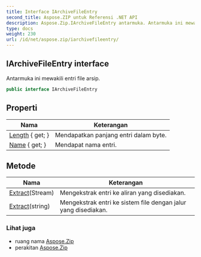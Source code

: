 ```yaml
---
title: Interface IArchiveFileEntry
second_title: Aspose.ZIP untuk Referensi .NET API
description: Aspose.Zip.IArchiveFileEntry antarmuka. Antarmuka ini mewakili entri file arsip.
type: docs
weight: 230
url: /id/net/aspose.zip/iarchivefileentry/
---
```

## IArchiveFileEntry interface

Antarmuka ini mewakili entri file arsip.

```csharp
public interface IArchiveFileEntry
```

## Properti

| Nama | Keterangan |
| --- | --- |
| [Length](../../aspose.zip/iarchivefileentry/length/) { get; } | Mendapatkan panjang entri dalam byte. |
| [Name](../../aspose.zip/iarchivefileentry/name/) { get; } | Mendapat nama entri. |

## Metode

| Nama | Keterangan |
| --- | --- |
| [Extract](../../aspose.zip/iarchivefileentry/extract/#extract_1)(Stream) | Mengekstrak entri ke aliran yang disediakan. |
| [Extract](../../aspose.zip/iarchivefileentry/extract/#extract)(string) | Mengekstrak entri ke sistem file dengan jalur yang disediakan. |

### Lihat juga

* ruang nama [Aspose.Zip](../../aspose.zip/)
* perakitan [Aspose.Zip](../../)


